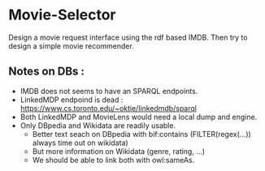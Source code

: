 # Movie-Selector
Design a movie request interface using the rdf based IMDB. Then try to design a simple movie recommender.

## Notes on DBs :
- IMDB does not seems to have an SPARQL endpoints.
- LinkedMDP endpoind is dead : https://www.cs.toronto.edu/~oktie/linkedmdb/sparql
- Both LinkedMDP and MovieLens would need a local dump and engine.
- Only DBpedia and Wikidata are readily usable.
    - Better text seach on DBpedia with bif:contains (FILTER(regex(...)) always time out on wikidata)
    - But more information on Wikidata (genre, rating, ...)
    - We should be able to link both with owl:sameAs.

